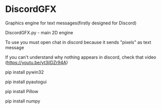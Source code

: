 # DiscordGFX
Graphics engine for text messages(firstly designed for Discord)

DiscordGFX.py - main 2D engine

To use you must open chat in discord because it sends "pixels" as text message

If you can't understand why nothing appears in discord, check that video (https://youtu.be/yt3ilDZr94A)

pip install pywin32

pip install pyautogui

pip install Pillow

pip install numpy
